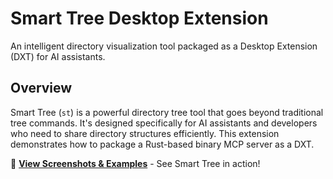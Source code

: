 # Smart Tree Desktop Extension

An intelligent directory visualization tool packaged as a Desktop Extension (DXT) for AI assistants.

## Overview

Smart Tree (`st`) is a powerful directory tree tool that goes beyond traditional tree commands. It's designed specifically for AI assistants and developers who need to share directory structures efficiently. This extension demonstrates how to package a Rust-based binary MCP server as a DXT.

📸 **[View Screenshots & Examples](SCREENSHOTS.md)** - See Smart Tree in action! 